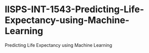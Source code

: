 # llSPS-INT-1543-Predicting-Life-Expectancy-using-Machine-Learning
Predicting Life Expectancy using Machine Learning
